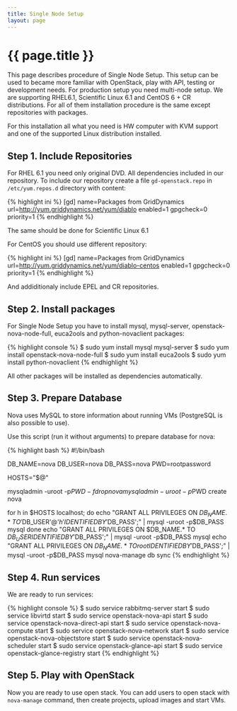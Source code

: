 ```yaml
---
title: Single Node Setup
layout: page
---
```


# {{ page.title }}

This page describes procedure of Single Node Setup. This setup can be used to
became more familiar with OpenStack, play with API, testing or development
needs. For production setup you need multi-node setup. We are supporting
RHEL6.1, Scientific Linux 6.1 and CentOS 6 + CR distributions. For all of them
installation procedure is the same except repositories with packages.

For this installation all what you need is HW computer with KVM support and one
of the supported Linux distribution installed.

## Step 1. Include Repositories

For RHEL 6.1 you need only original DVD. All dependencies included in our
repository. To include our repository create a file `gd-openstack.repo` in
`/etc/yum.repos.d` directory with content:

{% highlight ini %}
[gd]
name=Packages from GridDynamics
url=http://yum.griddynamics.net/yum/diablo
enabled=1
gpgcheck=0
priority=1
{% endhighlight %}

The same should be done for Scientific Linux 6.1

For CentOS you should use different repository:

{% highlight ini %}
[gd]
name=Packages from GridDynamics
url=http://yum.griddynamics.net/yum/diablo-centos
enabled=1
gpgcheck=0
priority=1
{% endhighlight %}

And addiditionaly include EPEL and CR repositories.

## Step 2. Install packages

For Single Node Setup you have to install mysql, mysql-server,
openstack-nova-node-full, euca2ools and python-novaclient packages:

{% highlight console %}
$ sudo yum install mysql mysql-server
$ sudo yum install openstack-nova-node-full
$ sudo yum install euca2ools
$ sudo yum install python-novaclient
{% endhighlight %}

All other packages will be installed as dependencies automatically.

## Step 3. Prepare Database

Nova uses MySQL to store information about running VMs (PostgreSQL is also
possible to use).

Use this script (run it without arguments) to prepare database for nova:

{% highlight bash %}
#!/bin/bash

DB_NAME=nova
DB_USER=nova
DB_PASS=nova
PWD=rootpassword

HOSTS="$@"

mysqladmin -uroot -p$PWD -f drop nova
mysqladmin -uroot -p$PWD create nova

for h in $HOSTS localhost; do
        echo "GRANT ALL PRIVILEGES ON $DB_NAME.* TO '$DB_USER'@'$h'
IDENTIFIED BY '$DB_PASS';" | mysql -uroot -p$DB_PASS mysql
done
echo "GRANT ALL PRIVILEGES ON $DB_NAME.* TO $DB_USER IDENTIFIED BY
'$DB_PASS';" | mysql -uroot -p$DB_PASS mysql
echo "GRANT ALL PRIVILEGES ON $DB_NAME.* TO root IDENTIFIED BY
'$DB_PASS';" | mysql -uroot -p$DB_PASS mysql
nova-manage db sync
{% endhighlight %}

## Step 4. Run services

We are ready to run services:

{% highlight console %}
$ sudo service rabbitmq-server start
$ sudo service libvirtd start
$ sudo service openstack-nova-api start
$ sudo service openstack-nova-direct-api start
$ sudo service openstack-nova-compute start
$ sudo service openstack-nova-network start
$ sudo service openstack-nova-objectstore start
$ sudo service openstack-nova-scheduler start
$ sudo service openstack-glance-api start
$ sudo service openstack-glance-registry start
{% endhighlight %}

## Step 5. Play with OpenStack

Now you are ready to use open stack. You can add users to open stack with
`nova-manage` command, then create projects, upload images and start VMs.

